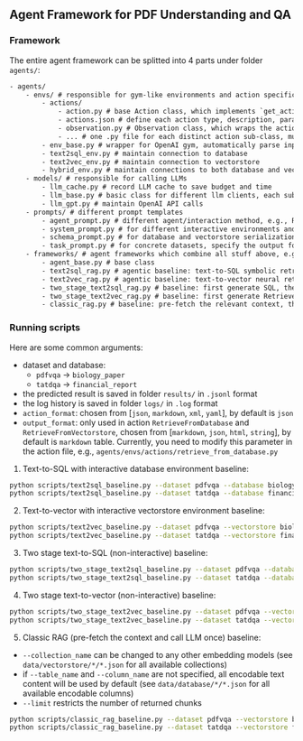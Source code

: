 ## Agent Framework for PDF Understanding and QA


### Framework

The entire agent framework can be splitted into 4 parts under folder `agents/`:

```txt
- agents/
    - envs/ # responsible for gym-like environments and action specification/parse/serialization/execution
        - actions/
            - action.py # base Action class, which implements `get_action_space_prompt`, `parse_action` and `convert_to_message` functions
            - actions.json # define each action type, description, parameters and use cases in JSON format
            - observation.py # Observation class, which wraps the action execution result
            - ... # one .py file for each distinct action sub-class, must define all parameter fields and implement the `execute` function
        - env_base.py # wrapper for OpenAI gym, automatically parse input text based on allowable actions
        - text2sql_env.py # maintain connection to database
        - text2vec_env.py # maintain connection to vectorstore
        - hybrid_env.py # maintain connections to both database and vectorstore
    - models/ # responsible for calling LLMs
        - llm_cache.py # record LLM cache to save budget and time
        - llm_base.py # basic class for different llm clients, each sub-class must implement pre-defined interfaces
        - llm_gpt.py # maintain OpenAI API calls
    - prompts/ # different prompt templates
        - agent_prompt.py # different agent/interaction method, e.g., ReAct
        - system_prompt.py # for different interactive environments and task input
        - schema_prompt.py # for database and vectorstore serialization
        - task_prompt.py # for concrete datasets, specify the output formatting requirements
    - frameworks/ # agent frameworks which combine all stuff above, e.g., environments, models, and prompts
        - agent_base.py # base class
        - text2sql_rag.py # agentic baseline: text-to-SQL symbolic retrieval
        - text2vec_rag.py # agentic baseline: text-to-vector neural retrieval
        - two_stage_text2sql_rag.py # baseline: first generate SQL, then generate answer
        - two_stage_text2vec_rag.py # baseline: first generate RetrieveFromVectorstore action, then generate answer
        - classic_rag.py # baseline: pre-fetch the relevant context, then generate the answer based on retrieved docs (calling LLM once)
```


### Running scripts

Here are some common arguments:
- dataset and database:
    - `pdfvqa` -> `biology_paper`
    - `tatdqa` -> `financial_report`
- the predicted result is saved in folder `results/` in `.jsonl` format
- the log history is saved in folder `logs/` in `.log` format
- `action_format`: chosen from [`json`, `markdown`, `xml`, `yaml`], by default is `json`
- `output_format`: only used in action `RetrieveFromDatabase` and `RetrieveFromVectorstore`, chosen from [`markdown`, `json`, `html`, `string`], by default is `markdown` table. Currently, you need to modify this parameter in the action file, e.g., `agents/envs/actions/retrieve_from_database.py`

1. Text-to-SQL with interactive database environment baseline:
```sh
python scripts/text2sql_baseline.py --dataset pdfvqa --database biology_paper --test_data test_data_sample.jsonl --action_format json --agent_method 'react' --llm gpt-4o-mini --max_turn 10
python scripts/text2sql_baseline.py --dataset tatdqa --database financial_report --test_data test_data_sample.jsonl --action_format json --agent_method 'react' --llm gpt-4o-mini --max_turn 10
```

2. Text-to-vector with interactive vectorstore environment baseline:
```sh
python scripts/text2vec_baseline.py --dataset pdfvqa --vectorstore biology_paper --test_data test_data_sample.jsonl --action_format json --agent_method 'react' --llm gpt-4o-mini --max_turn 10
python scripts/text2vec_baseline.py --dataset tatdqa --vectorstore financial_report --test_data test_data_sample.jsonl --action_format json --agent_method 'react' --llm gpt-4o-mini --max_turn 10
```

3. Two stage text-to-SQL (non-interactive) baseline:

```sh
python scripts/two_stage_text2sql_baseline.py --dataset pdfvqa --database biology_paper --test_data test_data_sample.jsonl --agent_method 'two_stage_text2sql' --llm gpt-4o-mini --max_turn 2
python scripts/two_stage_text2sql_baseline.py --dataset tatdqa --database financial_report --test_data test_data_sample.jsonl --agent_method 'two_stage_text2sql' --llm gpt-4o-mini --max_turn 2
```

4. Two stage text-to-vector (non-interactive) baseline:

```sh
python scripts/two_stage_text2vec_baseline.py --dataset pdfvqa --vectorstore biology_paper --test_data test_data_sample.jsonl --agent_method 'two_stage_text2vec' --llm gpt-4o-mini --max_turn 2
python scripts/two_stage_text2vec_baseline.py --dataset tatdqa --vectorstore financial_report --test_data test_data_sample.jsonl --agent_method 'two_stage_text2vec' --llm gpt-4o-mini --max_turn 2
```

5. Classic RAG (pre-fetch the context and call LLM once) baseline:
- `--collection_name` can be changed to any other embedding models (see `data/vectorstore/*/*.json` for all available collections)
- if `--table_name` and `--column_name` are not specified, all encodable text content will be used by default (see `data/database/*/*.json` for all available encodable columns)
- `--limit` restricts the number of returned chunks
```sh
python scripts/classic_rag_baseline.py --dataset pdfvqa --vectorstore biology_paper --test_data test_data_sample.jsonl --agent_method classic_rag --llm gpt-4o-mini --max_turn 1 --collection_name text_bm25_en --table_name chunks --column_name text_content --limit 2
python scripts/classic_rag_baseline.py --dataset tatdqa --vectorstore financial_report --test_data test_data_sample.jsonl --agent_method classic_rag --llm gpt-4o-mini --max_turn 1 --collection_name text_bm25_en --table_name chunks --column_name text_content --limit 2
```